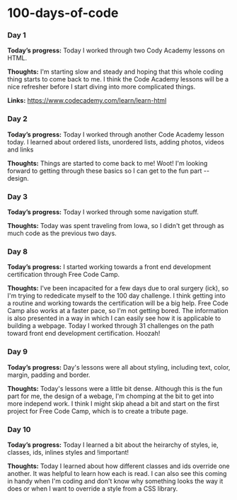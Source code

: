 # 100-days-of-code
### Day 1
**Today’s progress:** Today I worked through two Cody Academy lessons on HTML. 
 
**Thoughts:** I'm starting slow and steady and hoping that this whole coding thing starts to come back to me. I think the Code Academy lessons will be a nice refresher before I start diving into more complicated things. 

**Links:** https://www.codecademy.com/learn/learn-html

### Day 2
**Today’s progress:** Today I worked through another Code Academy lesson today. I learned about ordered lists, unordered lists, adding photos, videos and links
 
**Thoughts:** Things are started to come back to me! Woot! I'm looking forward to getting through these basics so I can get to the fun part -- design. 

### Day 3
**Today’s progress:** Today I worked through some navigation stuff. 
 
**Thoughts:** Today was spent traveling from Iowa, so I didn't get through as much code as the previous two days. 

### Day 8
**Today’s progress:** I started working towards a front end development certification through Free Code Camp. 
 
**Thoughts:** I've been incapacited for a few days due to oral surgery (ick), so I'm trying to rededicate myself to the 100 day challenge. I think getting into a routine and working towards the certification will be a big help. Free Code Camp also works at a faster pace, so I'm not getting bored. The information is also presented in a way in which I can easily see how it is applicable to building a webpage. Today I worked through 31 challenges on the path toward front end development certification. Hoozah! 

### Day 9
**Today’s progress:** Day's lessons were all about styling, including text, color, margin, padding and border. 

**Thoughts:** Today's lessons were a little bit dense. Although this is the fun part for me, the design of a webage, I'm chomping at the bit to get into more independ work. I think I might skip ahead a bit and start on the first project for Free Code Camp, which is to create a tribute page.  

### Day 10
**Today’s progress:** Today I learned a bit about the heirarchy of styles, ie, classes, ids, inlines styles and !important!

**Thoughts:** Today I learned about how different classes and ids override one another. It was helpful to learn how each is read. I can also see this coming in handy when I'm coding and don't know why something looks the way it does or when I want to override a style from a CSS library. 
